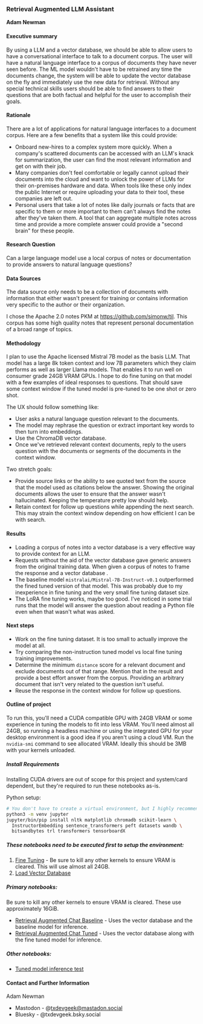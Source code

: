 ### Retrieval Augmented LLM Assistant

**Adam Newman**

#### Executive summary

By using a LLM and a vector database, we should be able to allow users to have a conversational interface to talk to a document corpus. The user will have a natural language interface to a corpus of documents they have never seen before. The ML model wouldn't have to be retrained any time the documents change, the system will be able to update the vector database on the fly and immediately use the new data for retrieval. Without any special technical skills users should be able to find answers to their questions that are both factual and helpful for the user to accomplish their goals.

#### Rationale

There are a lot of applications for natural language interfaces to a document corpus. Here are a few benefits that a system like this could provide:

* Onboard new-hires to a complex system more quickly. When a company's scattered documents can be accessed with an LLM's knack for summarization, the user can find the most relevant information and get on with their job.
* Many companies don't feel comfortable or legally cannot upload their documents into the cloud and want to unlock the power of LLMs for their on-premises hardware and data. When tools like these only index the public Internet or require uploading your data to their tool, these companies are left out.
* Personal users that take a lot of notes like daily journals or facts that are specific to them or more important to them can't always find the notes after they've taken them. A tool that can aggregate multiple notes across time and provide a more complete answer could provide a "second brain" for these people.

#### Research Question

Can a large language model use a local corpus of notes or documentation to provide answers to natural language questions?

#### Data Sources

The data source only needs to be a collection of documents with information that either wasn't present for training or contains information very specific to the author or their organization.

I chose the Apache 2.0 notes PKM at https://github.com/simonw/til. This corpus has some high quality notes that represent personal documentation of a broad range of topics.

#### Methodology

I plan to use the Apache licensed Mistral 7B model as the basis LLM. That model has a large 8k token context and low 7B parameters which they claim performs as well as larger Llama models. That enables it to run well on consumer grade 24GB VRAM GPUs. I hope to do fine tuning on that model with a few examples of ideal responses to questions. That should save some context window if the tuned model is pre-tuned to be one shot or zero shot.

The UX should follow something like:

* User asks a natural language question relevant to the documents.
* The model may rephrase the question or extract important key words to then turn into embeddings.
* Use the ChromaDB vector database.
* Once we've retrieved relevant context documents, reply to the users question with the documents or segments of the documents in the context window.

Two stretch goals:

* Provide source links or the ability to see quoted text from the source that the model used as citations below the answer. Showing the original documents allows the user to ensure that the answer wasn't hallucinated. Keeping the temperature pretty low should help.
* Retain context for follow up questions while appending the next search. This may strain the context window depending on how efficient I can be with search.

#### Results
* Loading a corpus of notes into a vector database is a very effective way to provide context for an LLM.
* Requests without the aid of the vector database gave generic answers from the original training data. When given a corpus of notes to frame the response and a vector database .
* The baseline model `mistralai/Mistral-7B-Instruct-v0.1` outperformed the fined tuned version of that model. This was probably due to my inexperience in fine tuning and the very small fine tuning dataset size. 
* The LoRA fine tuning works, maybe too good. I've noticed in some trial runs that the model will answer the question about reading a Python file even when that wasn't what was asked.

#### Next steps

* Work on the fine tuning dataset. It is too small to actually improve the model at all.
* Try comparing the non-instruction tuned model vs local fine tuning training improvements.
* Determine the minimum `distance` score for a relevant document and exclude documents out of that range. Mention that in the result and provide a best effort answer from the corpus. Providing an arbitrary document that isn't very related to the question isn't useful.
* Reuse the response in the context window for follow up questions.

#### Outline of project

To run this, you'll need a CUDA compatible GPU with 24GB VRAM or some experience in tuning the models to fit into less VRAM. You'll need almost all 24GB, so running a headless machine or using the integrated GPU for your desktop environment is a good idea if you aren't using a cloud VM.
Run the `nvidia-smi` command to see allocated VRAM. Ideally this should be 3MB with your kernels unloaded.

##### Install Requirements

Installing CUDA drivers are out of scope for this project and system/card dependent, but they're required to run these notebooks as-is.

Python setup:
```bash
# You don't have to create a virtual environment, but I highly recommend it to prevent polluting your global setup.
python3 -m venv jupyter
jupyter/bin/pip install nltk matplotlib chromadb scikit-learn \
  InstructorEmbedding sentence_transformers peft datasets wandb \
  bitsandbytes trl transformers tensorboardX
```

##### These notebooks need to be executed first to setup the environment:

1. [Fine Tuning](fine_tune.ipynb) - Be sure to kill any other kernels to ensure VRAM is cleared. This will use almost all 24GB.
1. [Load Vector Database](load_vector_database.ipynb)

##### Primary notebooks:

Be sure to kill any other kernels to ensure VRAM is cleared. These use approximately 16GiB.

* [Retrieval Augmented Chat Baseline](retrieval_augmented_chat_baseline.ipynb) - Uses the vector database and the baseline model for inference. 
* [Retrieval Augmented Chat Tuned](retrieval_augmented_chat_tuned.ipynb) - Uses the vector database along with the fine tuned model for inference.

##### Other notebooks:

* [Tuned model inference test](tuned_model_inference.ipynb)

#### Contact and Further Information

Adam Newman
* Mastodon - @txdevgeek@mastadon.social
* Bluesky - @txdevgeek.bsky.social